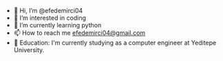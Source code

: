 - 👋 Hi, I’m @efedemirci04
- 👀 I’m interested in coding
- 🌱 I’m currently learning python
- 📫 How to reach me efedemirci04@gmail.com
- 📖 Education: I'm currently studying as a computer engineer at Yeditepe University. 

<!---
efedemirci04/efedemirci04 is a ✨ special ✨ repository because its `README.md` (this file) appears on your GitHub profile.
You can click the Preview link to take a look at your changes.
--->
